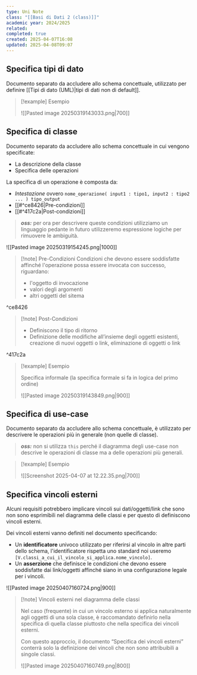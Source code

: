 ```yaml
---
type: Uni Note
class: "[[Basi di Dati 2 (class)]]"
academic year: 2024/2025
related: 
completed: true
created: 2025-04-07T16:08
updated: 2025-04-08T09:07
---
```

## Specifica tipi di dato

Documento separato da accludere allo schema concettuale, utilizzato per definire [[Tipi di dato (UML)|tipi di dati non di default]].

>[!example] Esempio
>
>![[Pasted image 20250319143033.png|700]]

## Specifica di classe

Documento separato da accludere allo schema concettuale in cui vengono specificate:
- La descrizione della classe
- Specifica delle operazioni

La specifica di un operazione è composta da:
- *Intestazione* ovvero `nome_operazione( input1 : tipo1, input2 : tipo2 ... ) tipo_output`
- [[#^ce8426|Pre-condizioni]]
- [[#^417c2a|Post-condizioni]]

>***oss:*** per ora per descrivere queste condizioni utilizziamo un linguaggio pedante in futuro utilizzeremo espressione logiche per rimuovere le ambiguità.

![[Pasted image 20250319154245.png|1000]]

>[!note] Pre-Condizioni
>Condizioni che devono essere soddisfatte affinché l'operazione possa essere invocata con successo, riguardano:
>- l'oggetto di invocazione
>- valori degli argomenti
>- altri oggetti del sitema

^ce8426

>[!note] Post-Condizioni
>
>- Definiscono il tipo di ritorno
>- Definizione delle modifiche all’insieme degli oggetti esistenti, creazione di nuovi oggetti o link, eliminazione di oggetti o link

^417c2a

>[!example] Esempio 
>
>Specifica informale (la specifica formale si fa in logica del primo ordine)
>
>![[Pasted image 20250319143849.png|900]]

## Specifica di use-case

Documento separato da accludere allo schema concettuale, è utilizzato per descrivere le operazioni più in generale (non quelle di classe).

>***oss:*** non si utilizza `this` perché il diagramma degli use-case non descrive le operazioni di classe ma a delle operazioni più generali.

>[!example] Esempio
>
>![[Screenshot 2025-04-07 at 12.22.35.png|700]]

## Specifica vincoli esterni

Alcuni requisiti potrebbero implicare vincoli sui dati/oggetti/link che sono non sono esprimibili nel diagramma delle classi e per questo di definiscono vincoli esterni.

Dei vincoli esterni vanno definiti nel documento specificando:
- Un **identificatore** univoco utilizzato per riferirsi al vincolo in altre parti dello schema, l'identificatore rispetta uno standard noi useremo `[V.classi_a_cui_il_vincolo_si_applica.nome_vincolo]`.
- Un **asserzione** che definisce le condizioni che devono essere soddisfatte dai link/oggetti affinché siano in una configurazione legale per i vincoli.

![[Pasted image 20250407160724.png|900]]

>[!note] Vincoli esterni nel diagramma delle classi
>
>Nel caso (frequente) in cui un vincolo esterno si applica naturalmente agli oggetti di una sola classe, è raccomandato definirlo nella specifica di quella classe piuttosto che nella specifica dei vincoli esterni.
>
>Con questo approccio, il documento “Specifica dei vincoli esterni” conterrà solo la definizione dei vincoli che non sono attribuibili a singole classi.
>
>![[Pasted image 20250407160749.png|800]]
